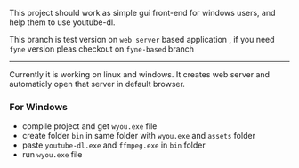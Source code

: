 This project should work as simple gui front-end for windows users, and help them to use youtube-dl.

This branch is test version on `web server` based application , if you need `fyne` version pleas checkout on `fyne-based` branch

---

Currently it is working on linux and windows.
It creates web server and automaticly open that server in default browser.

### For Windows

* compile project and get `wyou.exe` file
* create folder `bin` in same folder with `wyou.exe` and `assets` folder
* paste `youtube-dl.exe` and `ffmpeg.exe` in `bin` folder
* run `wyou.exe` file 
